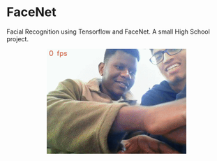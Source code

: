 # FaceNet

 Facial Recognition using Tensorflow and FaceNet. A small High School project.
 
<p align="center">
  <img src="demo.gif" alt="demo.gif" />
</p>
